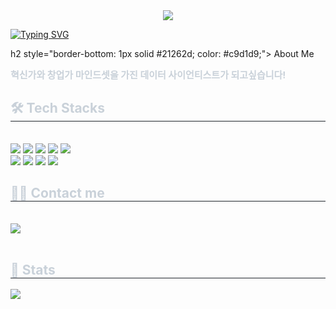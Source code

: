 <div align= "center">
    <img src="https://capsule-render.vercel.app/api?type=waving&color=gradient&height=180&text=Hi,%20There!&animation=&fontColor=000000&fontSize=50" />
    </div>
    <div style="text-align: left;">
        
[![Typing SVG](https://readme-typing-svg.demolab.com?font=Fira+Code&pause=1000&width=435&lines=Data+%2F+Business+%2F+Data+Science)](https://git.io/typing-svg)
    
h2 style="border-bottom: 1px solid #21262d; color: #c9d1d9;">  About Me </h2>  
<div style="font-weight: 700; font-size: 15px; text-align: left; color: #c9d1d9;"> 혁신가와 창업가 마인드셋을 가진</li> 데이터 사이언티스트가 되고싶습니다!  </div> 
</div>
<div style="text-align: left;">
<h2 style="border-bottom: 1px solid #21262d; color: #c9d1d9;"> 🛠️ Tech Stacks </h2> <br> 
<div style="margin: ; text-align: left;" "text-align: left;"> <img src="https://img.shields.io/badge/Python-3776AB?style=for-the-badge&logo=Python&logoColor=white">
        <img src="https://img.shields.io/badge/C-A8B9CC?style=for-the-badge&logo=C&logoColor=white">
        <img src="https://img.shields.io/badge/Java-007396?style=for-the-badge&logo=Java&logoColor=white">
        <img src="https://img.shields.io/badge/MySQL-4479A1?style=for-the-badge&logo=MySQL&logoColor=white">
        <img src="https://img.shields.io/badge/MariaDB-003545?style=for-the-badge&logo=MariaDB&logoColor=white">
        <br/><img src="https://img.shields.io/badge/Docker-2496ED?style=for-the-badge&logo=Docker&logoColor=white">
        <img src="https://img.shields.io/badge/Selenium-43B02A?style=for-the-badge&logo=Selenium&logoColor=white">
        <img src="https://img.shields.io/badge/PyTorch-EE4C2C?style=for-the-badge&logo=PyTorch&logoColor=white">
        <img src="https://img.shields.io/badge/Tensorflow-FF6F00?style=for-the-badge&logo=Tensorflow&logoColor=white">
        </div>
</div>
<div style="text-align: left;">
<h2 style="border-bottom: 1px solid #21262d; color: #c9d1d9;"> 🧑‍💻 Contact me </h2> <br> 
<div style="text-align: left;"> <a href=mailto:nimowa03@gmail.com> <img src="https://img.shields.io/badge/Gmail-EA4335?style=for-the-badge&logo=Gmail&logoColor=white&link=mailto:nimowa03@gmail.com"> </a>
          </div>  <br> 
<div style="text-align: left;">  </div> 
</div>
<div style="text-align: left;"> 
<h2 style="border-bottom: 1px solid #21262d; color: #c9d1d9;"> 🏅 Stats </h2> <div style="text-align: left;">   </div> 
</div>
<a href="https://github.com/devxb/gitanimals">
  <img src="https://render.gitanimals.org/farms/{nimowa03}"/>
